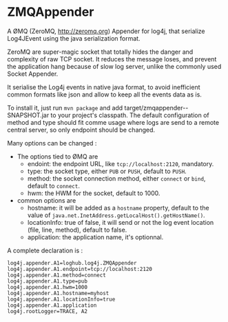 ZMQAppender
===========

A ØMQ (ZeroMQ, http://zeromq.org) Appender for log4j, that serialize Log4JEvent using the java serialization format.

ZeroMQ are super-magic socket that totally hides the danger and complexity of raw TCP socket. It reduces the message loses, and prevent 
the application hang because of slow log server, unlike the commonly used Socket Appender.

It serialise the Log4j events in native java format, to avoid inefficient common formats like json and allow to keep all the events data as is.

To install it, just run `mvn package` and add target/zmqappender-<version>-SNAPSHOT.jar to your project's classpath. The default configuration of method and type should fit comme usage where logs are send to a remote central server, so only endpoint should be changed.

Many options can be changed :

 * The options tied to ØMQ are
    * endoint: the endpoint URL, like `tcp://localhost:2120`, mandatory.
    * type: the socket type, either `PUB` or `PUSH`, default to `PUSH`.
    * method: the socket connection method, either `connect` or `bind`, default to `connect`.
    * hwm: the HWM for the socket, default to 1000.
 * common options are
   * hostname: it will be added as a `hostname` property, default to the value of `java.net.InetAddress.getLocalHost().getHostName()`.
   * locationInfo: true of false, it will send or not the log event location (file, line, method), default to false.
   * application: the application name, it's optionnal.


A complete declaration is :

    log4j.appender.A1=loghub.log4j.ZMQAppender
    log4j.appender.A1.endpoint=tcp://localhost:2120
    log4j.appender.A1.method=connect
    log4j.appender.A1.type=pub
    log4j.appender.A1.hwm=1000
    log4j.appender.A1.hostname=myhost
    log4j.appender.A1.locationInfo=true
    log4j.appender.A1.application
    log4j.rootLogger=TRACE, A2
